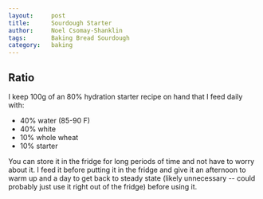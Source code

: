 ```yaml
---
layout:     post
title:      Sourdough Starter
author:     Noel Csomay-Shanklin
tags: 		Baking Bread Sourdough
category:   baking
---
```


## Ratio
I keep 100g of an 80% hydration starter recipe on hand that I feed daily with:
* 40% water (85-90 F)
* 40% white
* 10% whole wheat
* 10% starter

You can store it in the fridge for long periods of time and not have to worry about it. I feed it before putting it in the fridge and give it an afternoon to warm up and a day to get back to steady state (likely unnecessary -- could probably just use it right out of the fridge) before using it.